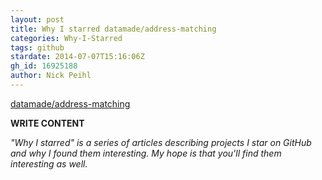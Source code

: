 ```yaml
---
layout: post
title: Why I starred datamade/address-matching
categories: Why-I-Starred
tags: github
stardate: 2014-07-07T15:16:06Z
gh_id: 16925188
author: Nick Peihl
---
```


[datamade/address-matching](star.repo.html_url)

**WRITE CONTENT**

*"Why I starred" is a series of articles describing projects I star on GitHub and why I found them interesting. My hope is that you'll find them interesting as well.*

